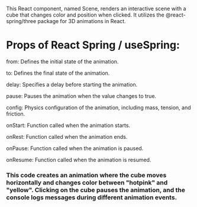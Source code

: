 This React component, named Scene, renders an interactive scene with a cube that changes color and position when clicked. It utilizes the @react-spring/three package for 3D animations in React.

# Props of React Spring / useSpring:

from: Defines the initial state of the animation.

to: Defines the final state of the animation.

delay: Specifies a delay before starting the animation.

pause: Pauses the animation when the value changes to true.

config: Physics configuration of the animation, including mass, tension, and friction.

onStart: Function called when the animation starts.

onRest: Function called when the animation ends.

onPause: Function called when the animation is paused.

onResume: Function called when the animation is resumed.

### This code creates an animation where the cube moves horizontally and changes color between "hotpink" and "yellow". Clicking on the cube pauses the animation, and the console logs messages during different animation events.
